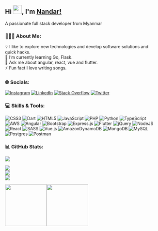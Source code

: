 ## Hi <img src="https://github.com/TheDudeThatCode/TheDudeThatCode/blob/master/Assets/Hi.gif" width="29px">, I'm [Nandar!](https://www.linkedin.com/in/nandar-dev/) 
A passionate full stack developer from Myanmar
### 👨🏻‍💻 About Me:
💡  I like to explore new technologies and develop software solutions and quick hacks. <br/>
🌱 I’m currently learning Go, Flask. <br>
💬 Ask me about angular, react, vue and flutter. <br>
⚡ Fun fact I love writing songs.


### 🌐 Socials:
[![Instagram](https://img.shields.io/badge/Instagram-%23E4405F.svg?logo=Instagram&logoColor=white)](https://instagram.com/nanda_ghimire) [![LinkedIn](https://img.shields.io/badge/LinkedIn-%230077B5.svg?logo=linkedin&logoColor=white)](https://linkedin.com/in/nandar-dev) [![Stack Overflow](https://img.shields.io/badge/-Stackoverflow-FE7A16?logo=stack-overflow&logoColor=white)](https://stackoverflow.com/users/14203083) [![Twitter](https://img.shields.io/badge/Twitter-%231DA1F2.svg?logo=Twitter&logoColor=white)](https://twitter.com/nandar_dev) 

### 💻 Skills & Tools:
![CSS3](https://img.shields.io/badge/css3-%231572B6.svg?style=for-the-badge&logo=css3&logoColor=white) ![Dart](https://img.shields.io/badge/dart-%230175C2.svg?style=for-the-badge&logo=dart&logoColor=white) ![HTML5](https://img.shields.io/badge/html5-%23E34F26.svg?style=for-the-badge&logo=html5&logoColor=white) ![JavaScript](https://img.shields.io/badge/javascript-%23323330.svg?style=for-the-badge&logo=javascript&logoColor=%23F7DF1E) ![PHP](https://img.shields.io/badge/php-%23777BB4.svg?style=for-the-badge&logo=php&logoColor=white) ![Python](https://img.shields.io/badge/python-3670A0?style=for-the-badge&logo=python&logoColor=ffdd54) ![TypeScript](https://img.shields.io/badge/typescript-%23007ACC.svg?style=for-the-badge&logo=typescript&logoColor=white) ![AWS](https://img.shields.io/badge/AWS-%23FF9900.svg?style=for-the-badge&logo=amazon-aws&logoColor=white) ![Angular](https://img.shields.io/badge/angular-%23DD0031.svg?style=for-the-badge&logo=angular&logoColor=white) ![Bootstrap](https://img.shields.io/badge/bootstrap-%23563D7C.svg?style=for-the-badge&logo=bootstrap&logoColor=white) ![Express.js](https://img.shields.io/badge/express.js-%23404d59.svg?style=for-the-badge&logo=express&logoColor=%2361DAFB) ![Flutter](https://img.shields.io/badge/Flutter-%2302569B.svg?style=for-the-badge&logo=Flutter&logoColor=white) ![jQuery](https://img.shields.io/badge/jquery-%230769AD.svg?style=for-the-badge&logo=jquery&logoColor=white) ![NodeJS](https://img.shields.io/badge/node.js-6DA55F?style=for-the-badge&logo=node.js&logoColor=white) ![React](https://img.shields.io/badge/react-%2320232a.svg?style=for-the-badge&logo=react&logoColor=%2361DAFB) ![SASS](https://img.shields.io/badge/SASS-hotpink.svg?style=for-the-badge&logo=SASS&logoColor=white) ![Vue.js](https://img.shields.io/badge/vuejs-%2335495e.svg?style=for-the-badge&logo=vuedotjs&logoColor=%234FC08D) ![AmazonDynamoDB](https://img.shields.io/badge/Amazon%20DynamoDB-4053D6?style=for-the-badge&logo=Amazon%20DynamoDB&logoColor=white) ![MongoDB](https://img.shields.io/badge/MongoDB-%234ea94b.svg?style=for-the-badge&logo=mongodb&logoColor=white) ![MySQL](https://img.shields.io/badge/mysql-%2300f.svg?style=for-the-badge&logo=mysql&logoColor=white) ![Postgres](https://img.shields.io/badge/postgres-%23316192.svg?style=for-the-badge&logo=postgresql&logoColor=white) ![Postman](https://img.shields.io/badge/Postman-FF6C37?style=for-the-badge&logo=postman&logoColor=white)
### 📊 GitHub Stats:
![](https://github-readme-stats.vercel.app/api/top-langs/?username=nandar-dev&theme=dark&hide_border=false&include_all_commits=true&count_private=true&layout=compact)

![](https://github-readme-stats.vercel.app/api?username=nandar-dev&theme=dark&hide_border=false&include_all_commits=true&count_private=true)<br/>
![](https://github-readme-streak-stats.herokuapp.com/?user=nandar-dev&theme=dark&hide_border=false)<br/>
![](https://github-readme-stats.vercel.app/api/top-langs/?username=nandar-dev&theme=dark&hide_border=false&include_all_commits=true&count_private=true&layout=compact)


<img height="137px" src="https://github-readme-stats.vercel.app/api?username=nandar-dev&theme=dark&hide_border=false&include_all_commits=true&count_private=true" /><img height="137px" src="https://github-readme-stats.vercel.app/api/top-langs/?username=nandar-dev&theme=dark&hide_border=false&include_all_commits=true&count_private=true&layout=compact" />

